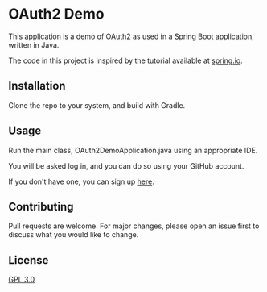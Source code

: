 # OAuth2 Demo

This application is a demo of OAuth2 as used in a Spring Boot application, written in Java.

The code in this project is inspired by the tutorial available at [spring.io](https://spring.io/guides/tutorials/spring-boot-oauth2/).

## Installation

Clone the repo to your system, and build with Gradle. 

## Usage

Run the main class, OAuth2DemoApplication.java using an appropriate IDE.

You will be asked log in, and you can do so using your GitHub account.

If you don't have one, you can sign up [here](https://github.com/).

## Contributing
Pull requests are welcome. For major changes, please open an issue first to discuss what you would like to change.


## License
[GPL 3.0](https://choosealicense.com/licenses/gpl-3.0/)